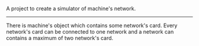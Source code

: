A project to create a simulator of machine's network.

------------------------------------------------------------------------------------------------

There is machine's object which contains some network's card.
Every network's card can be connected to one network and a network can contains a maximum of two network's card.

